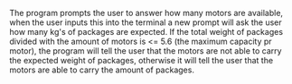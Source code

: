 The program prompts the user to answer how many motors are available, when the user inputs this into the terminal a new prompt will ask the user how many kg's of packages are expected. 
If the total weight of packages divided with the amount of motors is <= 5.6 (the maximum capacity pr motor), the program will tell the user that the motors are not able to carry the expected weight of packages,
otherwise it will tell the user that the motors are able to carry the amount of packages.
